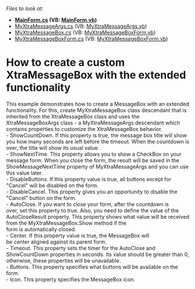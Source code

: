 <!-- default file list -->
*Files to look at*:

* **[MainForm.cs](./CS/MessageBoxHelper/MainForm.cs) (VB: [MainForm.vb](./VB/MessageBoxHelper/MainForm.vb))**
* [MyXtraMessageArgs.cs](./CS/MessageBoxHelper/MyMessageBox/MyXtraMessageArgs.cs) (VB: [MyXtraMessageArgs.vb](./VB/MessageBoxHelper/MyMessageBox/MyXtraMessageArgs.vb))
* [MyXtraMessageBox.cs](./CS/MessageBoxHelper/MyMessageBox/MyXtraMessageBox.cs) (VB: [MyXtraMessageBoxForm.vb](./VB/MessageBoxHelper/MyMessageBox/MyXtraMessageBoxForm.vb))
* [MyXtraMessageBoxForm.cs](./CS/MessageBoxHelper/MyMessageBox/MyXtraMessageBoxForm.cs) (VB: [MyXtraMessageBoxForm.vb](./VB/MessageBoxHelper/MyMessageBox/MyXtraMessageBoxForm.vb))
<!-- default file list end -->
# How to create a custom XtraMessageBox with the extended functionality


<p>This example demonstrates how to create a MessageBox with an extended functionality. For this, create MyXtraMessageBox class descendant that is inherited from the XtraMessageBox class and uses the XtraMessageBoxArgs class - a MyXtraMessageArgs descendant which contains properties to customize the XtraMessageBox behavior. <br />- ShowCountDown. If this property is true, the message box title will show you how many seconds are left before the timeout. When the countdown is over, the title will show its usual value.<br />- ShowNextTime. This property allows you to show a CheckBox on your message form. When you close the form, the result will be saved in the ShowMessageNextTime property of MyXtraMessageArgs and you can use this value later.<br />- DisableButtons. If this property value is true, all buttons except for "Cancel" will be disabled on the form.<br />- DisableCancel. This property gives you an opportunity to disable the "Cancel" button on the form.<br />- AutoClose. If you want to close your form, after the countdown is over, set this property to true. Also, you need to define the value of the AutoCloseResult property. This property shows what value will be received from the MyXtraMessageBox.Show method if the form is automatically closed.<br />- Center. If this property value is true, the MessageBox will be center aligned against its parent form.<br />- Timeout. This property sets the timer for the AutoClose and ShowCountDown properties in seconds. Its value should be greater than 0, otherwise, these properties will be unavailable.<br />- Buttons. This property specifies what buttons will be available on the form.<br />- Icon. This property specifies the MessageBox icon.</p>

<br/>



